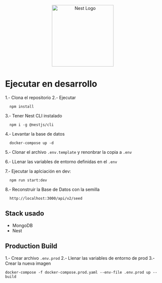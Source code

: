 <p align="center">
  <a href="http://nestjs.com/" target="blank"><img src="https://nestjs.com/img/logo-small.svg" width="200" alt="Nest Logo" /></a>
</p>

# Ejecutar en desarrollo

1.- Clona el repositorio
2.- Ejecutar
```
  npm install
```
3.- Tener Nest CLI instalado
```
  npm i -g @nestjs/cli
```
4.- Levantar la base de datos
```
  docker-compose up -d
```
5.- Clonar el archivo ```.env.template``` y renonbrar la copia a ```.env```

6.- LLenar las variables de entorno definidas en el ```.env```

7.- Ejecutar la aplciación en dev:
```
  npm run start:dev
```
8.- Reconstruir la Base de Datos con la semilla 
```
  http://localhost:3000/api/v2/seed
```

## Stack usado
* MongoDB
* Nest

## Production Build

1.- Crear archivo ```.env.prod```
2.- Llenar las variables de entorno de prod
3.- Crear la nueva imagen
``` 
docker-compose -f docker-compose.prod.yaml --env-file .env.prod up --build
```

